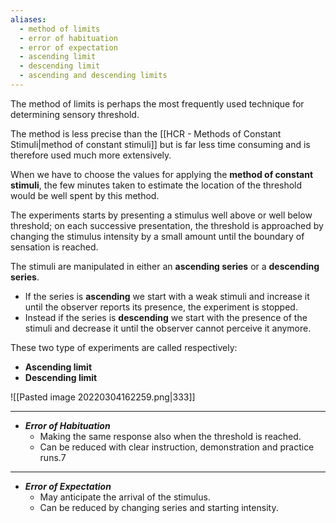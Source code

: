 ```yaml
---
aliases:
  - method of limits
  - error of habituation
  - error of expectation
  - ascending limit
  - descending limit
  - ascending and descending limits
---
```

The method of limits is perhaps the most frequently used technique for determining sensory threshold.

The method is less precise than the [[HCR - Methods of Constant Stimuli|method of constant stimuli]] but is far less time consuming and is therefore used much more extensively.

When we have to choose the values for applying the **method of constant stimuli**, the few minutes taken to estimate the location of the threshold would be well spent by this method.

The experiments starts by presenting a stimulus well above or well below threshold; on each successive presentation, the threshold is approached by changing the stimulus intensity by a small amount until the boundary of sensation is reached.

The stimuli are manipulated in either an **ascending series** or a **descending series**.

- If the series is **ascending** we start with a weak stimuli and increase it until the observer reports its presence, the experiment is stopped.
- Instead if the series is **descending** we start with the presence of the stimuli and decrease it until the observer cannot perceive it anymore.

These two type of experiments are called respectively:
- **Ascending limit**
- **Descending limit**

![[Pasted image 20220304162259.png|333]]

----
- ***Error of Habituation***
	- Making the same response also when the threshold is reached.
	- Can be reduced with clear instruction, demonstration and practice runs.7
----
- ***Error of Expectation***
	- May anticipate the arrival of the stimulus.
	- Can be reduced by changing series and starting intensity.